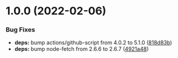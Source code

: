 # 1.0.0 (2022-02-06)

### Bug Fixes

- **deps:** bump actions/github-script from 4.0.2 to 5.1.0 ([818d83b](https://github.com/felix-kaestner/decorator/commit/818d83b333766b54328ec4fcd68152f6018732b2))
- **deps:** bump node-fetch from 2.6.6 to 2.6.7 ([4921a48](https://github.com/felix-kaestner/decorator/commit/4921a48800cc4fa303c4246f5e212a4bd2ceb877))
